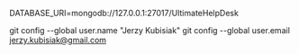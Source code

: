 DATABASE_URI=mongodb://127.0.0.1:27017/UltimateHelpDesk

git config --global user.name "Jerzy Kubisiak"
git config --global user.email jerzy.kubisiak@gmail.com